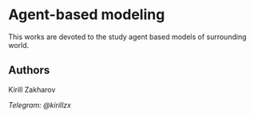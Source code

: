 # Agent-based modeling
This works are devoted to the study agent based models of surrounding world.

## Authors
Kirill Zakharov

*Telegram: @kirillzx*
